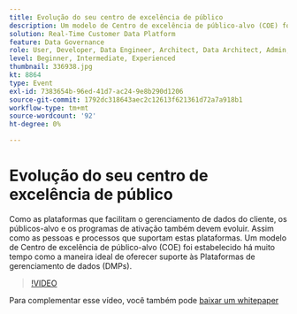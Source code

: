 ```yaml
---
title: Evolução do seu centro de excelência de público
description: Um modelo de Centro de excelência de público-alvo (COE) foi estabelecido há muito tempo como a maneira ideal de oferecer suporte às Plataformas de gerenciamento de dados (DMPs).
solution: Real-Time Customer Data Platform
feature: Data Governance
role: User, Developer, Data Engineer, Architect, Data Architect, Admin, Leader
level: Beginner, Intermediate, Experienced
thumbnail: 336938.jpg
kt: 8864
type: Event
exl-id: 7383654b-96ed-41d7-ac24-9e8b290d1206
source-git-commit: 1792dc318643aec2c12613f621361d72a7a918b1
workflow-type: tm+mt
source-wordcount: '92'
ht-degree: 0%

---
```


# Evolução do seu centro de excelência de público

Como as plataformas que facilitam o gerenciamento de dados do cliente, os públicos-alvo e os programas de ativação também devem evoluir. Assim como as pessoas e processos que suportam estas plataformas. Um modelo de Centro de excelência de público-alvo (COE) foi estabelecido há muito tempo como a maneira ideal de oferecer suporte às Plataformas de gerenciamento de dados (DMPs).

>[!VIDEO](https://video.tv.adobe.com/v/336938/?quality=12&learn=on)

Para complementar esse vídeo, você também pode [baixar um whitepaper](./../assets/whitepaper-evolving-the-audience-center-of-excellence.pdf)
